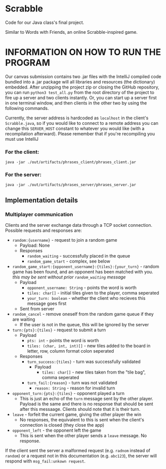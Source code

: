 # Scrabble

Code for our Java class's final project.

Similar to Words with Friends, an online Scrabble-inspired game.

# INFORMATION ON HOW TO RUN THE PROGRAM

Our canvas submission contains two .jar files with the IntelliJ compiled code bundled into a .jar package will all libraries and resources (the dictionary) embedded.
After unzipping the project zip or closing the GitHub repository, you can run `python3 test_all.py` from the root directory of the project to fire up a server and two clients instantly.
Or, you can start up a server first in one terminal window, and then clients in the other two by using the following commands.

Currently, the server address is hardcoded as `localhost` in the client's `Scrabble.java`, so if you would like to connect to a remote address you can change this `SERVER_HOST` constant to whatever you would like (with a recompilation afterward).
Please remember that if you're recompiling you must use IntelliJ 

### For the client:
`java -jar ./out/artifacts/phrases_client/phrases_client.jar`

### For the server:
`java -jar ./out/artifacts/phrases_server/phrases_server.jar`

## Implementation details

### Multiplayer communication

Clients and the server exchange data through a TCP socket connection.
Possible requests and responses are:

* `random:{username}` - request to join a random game
  * Payload: None
  * Responses
    * `random_waiting` - successfully placed in the queue
    * `random_game_start` - complex, see below
* `random_game_start:{opponent_username}:{tiles}:{your_turn}` - random game has been found, and an opponent has been matched with you. *this may be sent without prior `random_waiting` message*
  * Payload
    * `opponent_username: String` - points the word is worth
    * `tiles: char[]` - initial tiles given to the player, comma seperated
    * `your_turn: boolean` - whether the client who recieves this message goes first
  * Sent from server
* `random_cancel` - remove oneself from the random game queue if they are waiting
  * If the user is not in the queue, this will be ignored by the server
* `turn:{pts}:{tiles}` - request to submit a turn
  * Payload
    * `pts: int` - points the word is worth
    * `tiles: (char, int, int)[]` - new tiles added to the board in letter, row, column format colon seperated
  * Responses
    * `turn_success:{tiles}` - turn was successfully validated
      * Payload
        * `tiles: char[]` - new tiles taken from the "tile bag", comma seperated
    * `turn_fail:{reason}` - turn was not validated
      * `reason: String` - reason for invalid turn
* `opponent_turn:{pts}:{tiles}` - opponent played a turn
  * This is just an echo of the `turn` message sent by the other player. Payload is the same and there is no response that should be sent after this messaage. Clients should note that it is their turn.
* `leave` - forfeit the current game, giving the other player the win
  * No responses, the equivalent to this is sent when the client's connection is closed (they close the app)
* `opponent_left` - the opponent left the game
  * This is sent when the other player sends a `leave` message. No response.


If the client sent the server a malformed request (e.g. `radnom` instead of `random`)
or a request not in this documentation (e.g. `abc123`),
the server will respond with `msg_fail:unkown request`.
